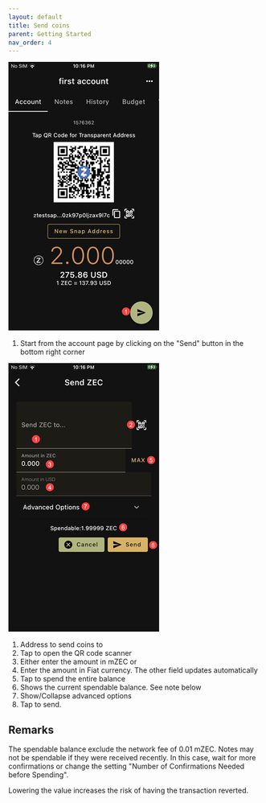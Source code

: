 ```yaml
---
layout: default
title: Send coins
parent: Getting Started
nav_order: 4
---
```


![Start Send](img/IMG_0043.PNG)

1. Start from the account page by clicking on the "Send" button in the bottom right corner

![Send](img/IMG_0044.PNG)

1. Address to send coins to
2. Tap to open the QR code scanner
3. Either enter the amount in mZEC or 
4. Enter the amount in Fiat currency. The other field updates automatically
5. Tap to spend the entire balance
6. Shows the current spendable balance. See note below
7. Show/Collapse advanced options
8. Tap to send.

## Remarks

The spendable balance exclude the network fee of 0.01 mZEC. 
Notes may not be spendable if they were received recently.
In this case, wait for more confirmations or change the setting
"Number of Confirmations Needed before Spending". 

Lowering the value increases the risk of having the transaction reverted.